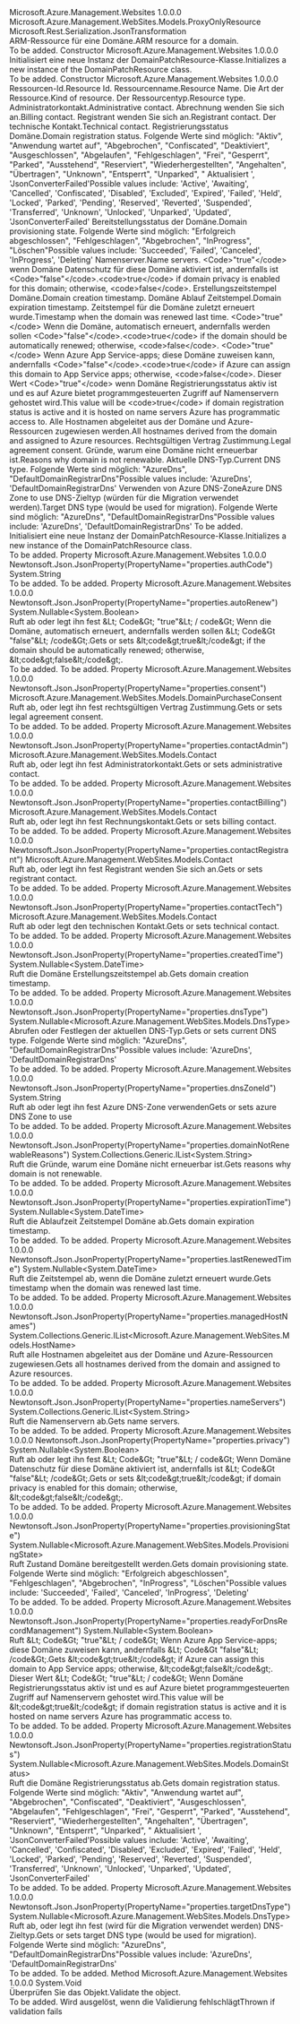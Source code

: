 <Type Name="DomainPatchResource" FullName="Microsoft.Azure.Management.WebSites.Models.DomainPatchResource">
  <TypeSignature Language="C#" Value="public class DomainPatchResource : Microsoft.Azure.Management.WebSites.Models.ProxyOnlyResource" />
  <TypeSignature Language="ILAsm" Value=".class public auto ansi beforefieldinit DomainPatchResource extends Microsoft.Azure.Management.WebSites.Models.ProxyOnlyResource" />
  <TypeSignature Language="DocId" Value="T:Microsoft.Azure.Management.WebSites.Models.DomainPatchResource" />
  <TypeSignature Language="VB.NET" Value="Public Class DomainPatchResource&#xA;Inherits ProxyOnlyResource" />
  <TypeSignature Language="F#" Value="type DomainPatchResource = class&#xA;    inherit ProxyOnlyResource" />
  <AssemblyInfo>
    <AssemblyName>Microsoft.Azure.Management.Websites</AssemblyName>
    <AssemblyVersion>1.0.0.0</AssemblyVersion>
  </AssemblyInfo>
  <Base>
    <BaseTypeName>Microsoft.Azure.Management.WebSites.Models.ProxyOnlyResource</BaseTypeName>
  </Base>
  <Interfaces />
  <Attributes>
    <Attribute>
      <AttributeName>Microsoft.Rest.Serialization.JsonTransformation</AttributeName>
    </Attribute>
  </Attributes>
  <Docs>
    <summary>
            <span data-ttu-id="eb461-101">ARM-Ressource für eine Domäne.</span><span class="sxs-lookup"><span data-stu-id="eb461-101">ARM resource for a domain.</span></span>
            </summary>
    <remarks>To be added.</remarks>
  </Docs>
  <Members>
    <Member MemberName=".ctor">
      <MemberSignature Language="C#" Value="public DomainPatchResource ();" />
      <MemberSignature Language="ILAsm" Value=".method public hidebysig specialname rtspecialname instance void .ctor() cil managed" />
      <MemberSignature Language="DocId" Value="M:Microsoft.Azure.Management.WebSites.Models.DomainPatchResource.#ctor" />
      <MemberSignature Language="VB.NET" Value="Public Sub New ()" />
      <MemberType>Constructor</MemberType>
      <AssemblyInfo>
        <AssemblyName>Microsoft.Azure.Management.Websites</AssemblyName>
        <AssemblyVersion>1.0.0.0</AssemblyVersion>
      </AssemblyInfo>
      <Parameters />
      <Docs>
        <summary>
            <span data-ttu-id="eb461-102">Initialisiert eine neue Instanz der DomainPatchResource-Klasse.</span><span class="sxs-lookup"><span data-stu-id="eb461-102">Initializes a new instance of the DomainPatchResource class.</span></span>
            </summary>
        <remarks>To be added.</remarks>
      </Docs>
    </Member>
    <Member MemberName=".ctor">
      <MemberSignature Language="C#" Value="public DomainPatchResource (string id = null, string name = null, string kind = null, string type = null, Microsoft.Azure.Management.WebSites.Models.Contact contactAdmin = null, Microsoft.Azure.Management.WebSites.Models.Contact contactBilling = null, Microsoft.Azure.Management.WebSites.Models.Contact contactRegistrant = null, Microsoft.Azure.Management.WebSites.Models.Contact contactTech = null, Nullable&lt;Microsoft.Azure.Management.WebSites.Models.DomainStatus&gt; registrationStatus = null, Nullable&lt;Microsoft.Azure.Management.WebSites.Models.ProvisioningState&gt; provisioningState = null, System.Collections.Generic.IList&lt;string&gt; nameServers = null, Nullable&lt;bool&gt; privacy = null, Nullable&lt;DateTime&gt; createdTime = null, Nullable&lt;DateTime&gt; expirationTime = null, Nullable&lt;DateTime&gt; lastRenewedTime = null, Nullable&lt;bool&gt; autoRenew = null, Nullable&lt;bool&gt; readyForDnsRecordManagement = null, System.Collections.Generic.IList&lt;Microsoft.Azure.Management.WebSites.Models.HostName&gt; managedHostNames = null, Microsoft.Azure.Management.WebSites.Models.DomainPurchaseConsent consent = null, System.Collections.Generic.IList&lt;string&gt; domainNotRenewableReasons = null, Nullable&lt;Microsoft.Azure.Management.WebSites.Models.DnsType&gt; dnsType = null, string dnsZoneId = null, Nullable&lt;Microsoft.Azure.Management.WebSites.Models.DnsType&gt; targetDnsType = null, string authCode = null);" />
      <MemberSignature Language="ILAsm" Value=".method public hidebysig specialname rtspecialname instance void .ctor(string id, string name, string kind, string type, class Microsoft.Azure.Management.WebSites.Models.Contact contactAdmin, class Microsoft.Azure.Management.WebSites.Models.Contact contactBilling, class Microsoft.Azure.Management.WebSites.Models.Contact contactRegistrant, class Microsoft.Azure.Management.WebSites.Models.Contact contactTech, valuetype System.Nullable`1&lt;valuetype Microsoft.Azure.Management.WebSites.Models.DomainStatus&gt; registrationStatus, valuetype System.Nullable`1&lt;valuetype Microsoft.Azure.Management.WebSites.Models.ProvisioningState&gt; provisioningState, class System.Collections.Generic.IList`1&lt;string&gt; nameServers, valuetype System.Nullable`1&lt;bool&gt; privacy, valuetype System.Nullable`1&lt;valuetype System.DateTime&gt; createdTime, valuetype System.Nullable`1&lt;valuetype System.DateTime&gt; expirationTime, valuetype System.Nullable`1&lt;valuetype System.DateTime&gt; lastRenewedTime, valuetype System.Nullable`1&lt;bool&gt; autoRenew, valuetype System.Nullable`1&lt;bool&gt; readyForDnsRecordManagement, class System.Collections.Generic.IList`1&lt;class Microsoft.Azure.Management.WebSites.Models.HostName&gt; managedHostNames, class Microsoft.Azure.Management.WebSites.Models.DomainPurchaseConsent consent, class System.Collections.Generic.IList`1&lt;string&gt; domainNotRenewableReasons, valuetype System.Nullable`1&lt;valuetype Microsoft.Azure.Management.WebSites.Models.DnsType&gt; dnsType, string dnsZoneId, valuetype System.Nullable`1&lt;valuetype Microsoft.Azure.Management.WebSites.Models.DnsType&gt; targetDnsType, string authCode) cil managed" />
      <MemberSignature Language="DocId" Value="M:Microsoft.Azure.Management.WebSites.Models.DomainPatchResource.#ctor(System.String,System.String,System.String,System.String,Microsoft.Azure.Management.WebSites.Models.Contact,Microsoft.Azure.Management.WebSites.Models.Contact,Microsoft.Azure.Management.WebSites.Models.Contact,Microsoft.Azure.Management.WebSites.Models.Contact,System.Nullable{Microsoft.Azure.Management.WebSites.Models.DomainStatus},System.Nullable{Microsoft.Azure.Management.WebSites.Models.ProvisioningState},System.Collections.Generic.IList{System.String},System.Nullable{System.Boolean},System.Nullable{System.DateTime},System.Nullable{System.DateTime},System.Nullable{System.DateTime},System.Nullable{System.Boolean},System.Nullable{System.Boolean},System.Collections.Generic.IList{Microsoft.Azure.Management.WebSites.Models.HostName},Microsoft.Azure.Management.WebSites.Models.DomainPurchaseConsent,System.Collections.Generic.IList{System.String},System.Nullable{Microsoft.Azure.Management.WebSites.Models.DnsType},System.String,System.Nullable{Microsoft.Azure.Management.WebSites.Models.DnsType},System.String)" />
      <MemberSignature Language="VB.NET" Value="Public Sub New (Optional id As String = null, Optional name As String = null, Optional kind As String = null, Optional type As String = null, Optional contactAdmin As Contact = null, Optional contactBilling As Contact = null, Optional contactRegistrant As Contact = null, Optional contactTech As Contact = null, Optional registrationStatus As Nullable(Of DomainStatus) = null, Optional provisioningState As Nullable(Of ProvisioningState) = null, Optional nameServers As IList(Of String) = null, Optional privacy As Nullable(Of Boolean) = null, Optional createdTime As Nullable(Of DateTime) = null, Optional expirationTime As Nullable(Of DateTime) = null, Optional lastRenewedTime As Nullable(Of DateTime) = null, Optional autoRenew As Nullable(Of Boolean) = null, Optional readyForDnsRecordManagement As Nullable(Of Boolean) = null, Optional managedHostNames As IList(Of HostName) = null, Optional consent As DomainPurchaseConsent = null, Optional domainNotRenewableReasons As IList(Of String) = null, Optional dnsType As Nullable(Of DnsType) = null, Optional dnsZoneId As String = null, Optional targetDnsType As Nullable(Of DnsType) = null, Optional authCode As String = null)" />
      <MemberSignature Language="F#" Value="new Microsoft.Azure.Management.WebSites.Models.DomainPatchResource : string * string * string * string * Microsoft.Azure.Management.WebSites.Models.Contact * Microsoft.Azure.Management.WebSites.Models.Contact * Microsoft.Azure.Management.WebSites.Models.Contact * Microsoft.Azure.Management.WebSites.Models.Contact * Nullable&lt;Microsoft.Azure.Management.WebSites.Models.DomainStatus&gt; * Nullable&lt;Microsoft.Azure.Management.WebSites.Models.ProvisioningState&gt; * System.Collections.Generic.IList&lt;string&gt; * Nullable&lt;bool&gt; * Nullable&lt;DateTime&gt; * Nullable&lt;DateTime&gt; * Nullable&lt;DateTime&gt; * Nullable&lt;bool&gt; * Nullable&lt;bool&gt; * System.Collections.Generic.IList&lt;Microsoft.Azure.Management.WebSites.Models.HostName&gt; * Microsoft.Azure.Management.WebSites.Models.DomainPurchaseConsent * System.Collections.Generic.IList&lt;string&gt; * Nullable&lt;Microsoft.Azure.Management.WebSites.Models.DnsType&gt; * string * Nullable&lt;Microsoft.Azure.Management.WebSites.Models.DnsType&gt; * string -&gt; Microsoft.Azure.Management.WebSites.Models.DomainPatchResource" Usage="new Microsoft.Azure.Management.WebSites.Models.DomainPatchResource (id, name, kind, type, contactAdmin, contactBilling, contactRegistrant, contactTech, registrationStatus, provisioningState, nameServers, privacy, createdTime, expirationTime, lastRenewedTime, autoRenew, readyForDnsRecordManagement, managedHostNames, consent, domainNotRenewableReasons, dnsType, dnsZoneId, targetDnsType, authCode)" />
      <MemberType>Constructor</MemberType>
      <AssemblyInfo>
        <AssemblyName>Microsoft.Azure.Management.Websites</AssemblyName>
        <AssemblyVersion>1.0.0.0</AssemblyVersion>
      </AssemblyInfo>
      <Parameters>
        <Parameter Name="id" Type="System.String" />
        <Parameter Name="name" Type="System.String" />
        <Parameter Name="kind" Type="System.String" />
        <Parameter Name="type" Type="System.String" />
        <Parameter Name="contactAdmin" Type="Microsoft.Azure.Management.WebSites.Models.Contact" />
        <Parameter Name="contactBilling" Type="Microsoft.Azure.Management.WebSites.Models.Contact" />
        <Parameter Name="contactRegistrant" Type="Microsoft.Azure.Management.WebSites.Models.Contact" />
        <Parameter Name="contactTech" Type="Microsoft.Azure.Management.WebSites.Models.Contact" />
        <Parameter Name="registrationStatus" Type="System.Nullable&lt;Microsoft.Azure.Management.WebSites.Models.DomainStatus&gt;" />
        <Parameter Name="provisioningState" Type="System.Nullable&lt;Microsoft.Azure.Management.WebSites.Models.ProvisioningState&gt;" />
        <Parameter Name="nameServers" Type="System.Collections.Generic.IList&lt;System.String&gt;" />
        <Parameter Name="privacy" Type="System.Nullable&lt;System.Boolean&gt;" />
        <Parameter Name="createdTime" Type="System.Nullable&lt;System.DateTime&gt;" />
        <Parameter Name="expirationTime" Type="System.Nullable&lt;System.DateTime&gt;" />
        <Parameter Name="lastRenewedTime" Type="System.Nullable&lt;System.DateTime&gt;" />
        <Parameter Name="autoRenew" Type="System.Nullable&lt;System.Boolean&gt;" />
        <Parameter Name="readyForDnsRecordManagement" Type="System.Nullable&lt;System.Boolean&gt;" />
        <Parameter Name="managedHostNames" Type="System.Collections.Generic.IList&lt;Microsoft.Azure.Management.WebSites.Models.HostName&gt;" />
        <Parameter Name="consent" Type="Microsoft.Azure.Management.WebSites.Models.DomainPurchaseConsent" />
        <Parameter Name="domainNotRenewableReasons" Type="System.Collections.Generic.IList&lt;System.String&gt;" />
        <Parameter Name="dnsType" Type="System.Nullable&lt;Microsoft.Azure.Management.WebSites.Models.DnsType&gt;" />
        <Parameter Name="dnsZoneId" Type="System.String" />
        <Parameter Name="targetDnsType" Type="System.Nullable&lt;Microsoft.Azure.Management.WebSites.Models.DnsType&gt;" />
        <Parameter Name="authCode" Type="System.String" />
      </Parameters>
      <Docs>
        <param name="id"><span data-ttu-id="eb461-103">Ressourcen-Id.</span><span class="sxs-lookup"><span data-stu-id="eb461-103">Resource Id.</span></span></param>
        <param name="name"><span data-ttu-id="eb461-104">Ressourcenname.</span><span class="sxs-lookup"><span data-stu-id="eb461-104">Resource Name.</span></span></param>
        <param name="kind"><span data-ttu-id="eb461-105">Die Art der Ressource.</span><span class="sxs-lookup"><span data-stu-id="eb461-105">Kind of resource.</span></span></param>
        <param name="type"><span data-ttu-id="eb461-106">Der Ressourcentyp.</span><span class="sxs-lookup"><span data-stu-id="eb461-106">Resource type.</span></span></param>
        <param name="contactAdmin"><span data-ttu-id="eb461-107">Administratorkontakt.</span><span class="sxs-lookup"><span data-stu-id="eb461-107">Administrative contact.</span></span></param>
        <param name="contactBilling"><span data-ttu-id="eb461-108">Abrechnung wenden Sie sich an.</span><span class="sxs-lookup"><span data-stu-id="eb461-108">Billing contact.</span></span></param>
        <param name="contactRegistrant"><span data-ttu-id="eb461-109">Registrant wenden Sie sich an.</span><span class="sxs-lookup"><span data-stu-id="eb461-109">Registrant contact.</span></span></param>
        <param name="contactTech"><span data-ttu-id="eb461-110">Der technische Kontakt.</span><span class="sxs-lookup"><span data-stu-id="eb461-110">Technical contact.</span></span></param>
        <param name="registrationStatus"><span data-ttu-id="eb461-111">Registrierungsstatus Domäne.</span><span class="sxs-lookup"><span data-stu-id="eb461-111">Domain registration status.</span></span>
            <span data-ttu-id="eb461-112">Folgende Werte sind möglich: "Aktiv", "Anwendung wartet auf", "Abgebrochen", "Confiscated", "Deaktiviert", "Ausgeschlossen", "Abgelaufen", "Fehlgeschlagen", "Frei", "Gesperrt", "Parked", "Ausstehend", "Reserviert", "Wiederhergestellten", "Angehalten", "Übertragen", "Unknown", "Entsperrt", "Unparked", " Aktualisiert ', 'JsonConverterFailed'</span><span class="sxs-lookup"><span data-stu-id="eb461-112">Possible values include: 'Active', 'Awaiting', 'Cancelled', 'Confiscated', 'Disabled', 'Excluded', 'Expired', 'Failed', 'Held', 'Locked', 'Parked', 'Pending', 'Reserved', 'Reverted', 'Suspended', 'Transferred', 'Unknown', 'Unlocked', 'Unparked', 'Updated', 'JsonConverterFailed'</span></span></param>
        <param name="provisioningState"><span data-ttu-id="eb461-113">Bereitstellungsstatus der Domäne.</span><span class="sxs-lookup"><span data-stu-id="eb461-113">Domain provisioning state.</span></span> <span data-ttu-id="eb461-114">Folgende Werte sind möglich: "Erfolgreich abgeschlossen", "Fehlgeschlagen", "Abgebrochen", "InProgress", "Löschen"</span><span class="sxs-lookup"><span data-stu-id="eb461-114">Possible values include: 'Succeeded', 'Failed', 'Canceled', 'InProgress', 'Deleting'</span></span></param>
        <param name="nameServers"><span data-ttu-id="eb461-115">Namenserver.</span><span class="sxs-lookup"><span data-stu-id="eb461-115">Name servers.</span></span></param>
        <param name="privacy"><span data-ttu-id="eb461-116">&lt;Code&gt;"true"&lt;/code&gt; wenn Domäne Datenschutz für diese Domäne aktiviert ist, andernfalls ist &lt;Code&gt;"false"&lt;/code&gt;.</span><span class="sxs-lookup"><span data-stu-id="eb461-116">&lt;code&gt;true&lt;/code&gt; if domain privacy is enabled for this domain; otherwise, &lt;code&gt;false&lt;/code&gt;.</span></span></param>
        <param name="createdTime"><span data-ttu-id="eb461-117">Erstellungszeitstempel Domäne.</span><span class="sxs-lookup"><span data-stu-id="eb461-117">Domain creation timestamp.</span></span></param>
        <param name="expirationTime"><span data-ttu-id="eb461-118">Domäne Ablauf Zeitstempel.</span><span class="sxs-lookup"><span data-stu-id="eb461-118">Domain expiration timestamp.</span></span></param>
        <param name="lastRenewedTime"><span data-ttu-id="eb461-119">Zeitstempel für die Domäne zuletzt erneuert wurde.</span><span class="sxs-lookup"><span data-stu-id="eb461-119">Timestamp when the domain was renewed last time.</span></span></param>
        <param name="autoRenew"><span data-ttu-id="eb461-120">&lt;Code&gt;"true"&lt;/code&gt; Wenn die Domäne, automatisch erneuert, andernfalls werden sollen &lt;Code&gt;"false"&lt;/code&gt;.</span><span class="sxs-lookup"><span data-stu-id="eb461-120">&lt;code&gt;true&lt;/code&gt; if the domain should be automatically renewed; otherwise, &lt;code&gt;false&lt;/code&gt;.</span></span></param>
        <param name="readyForDnsRecordManagement"><span data-ttu-id="eb461-121">&lt;Code&gt;"true"&lt;/code&gt; Wenn Azure App Service-apps; diese Domäne zuweisen kann, andernfalls &lt;Code&gt;"false"&lt;/code&gt;.</span><span class="sxs-lookup"><span data-stu-id="eb461-121">&lt;code&gt;true&lt;/code&gt; if Azure can assign this domain to App Service apps; otherwise, &lt;code&gt;false&lt;/code&gt;.</span></span> <span data-ttu-id="eb461-122">Dieser Wert &lt;Code&gt;"true"&lt;/code&gt; wenn Domäne Registrierungsstatus aktiv ist und es auf Azure bietet programmgesteuerten Zugriff auf Namenservern gehostet wird.</span><span class="sxs-lookup"><span data-stu-id="eb461-122">This value will be &lt;code&gt;true&lt;/code&gt; if domain registration status is active and it is hosted on name servers Azure has programmatic access to.</span></span></param>
        <param name="managedHostNames"><span data-ttu-id="eb461-123">Alle Hostnamen abgeleitet aus der Domäne und Azure-Ressourcen zugewiesen werden.</span><span class="sxs-lookup"><span data-stu-id="eb461-123">All hostnames derived from the domain and assigned to Azure resources.</span></span></param>
        <param name="consent"><span data-ttu-id="eb461-124">Rechtsgültigen Vertrag Zustimmung.</span><span class="sxs-lookup"><span data-stu-id="eb461-124">Legal agreement consent.</span></span></param>
        <param name="domainNotRenewableReasons"><span data-ttu-id="eb461-125">Gründe, warum eine Domäne nicht erneuerbar ist.</span><span class="sxs-lookup"><span data-stu-id="eb461-125">Reasons why domain is not renewable.</span></span></param>
        <param name="dnsType"><span data-ttu-id="eb461-126">Aktuelle DNS-Typ.</span><span class="sxs-lookup"><span data-stu-id="eb461-126">Current DNS type.</span></span> <span data-ttu-id="eb461-127">Folgende Werte sind möglich: "AzureDns", "DefaultDomainRegistrarDns"</span><span class="sxs-lookup"><span data-stu-id="eb461-127">Possible values include: 'AzureDns', 'DefaultDomainRegistrarDns'</span></span></param>
        <param name="dnsZoneId"><span data-ttu-id="eb461-128">Verwenden von Azure DNS-Zone</span><span class="sxs-lookup"><span data-stu-id="eb461-128">Azure DNS Zone to use</span></span></param>
        <param name="targetDnsType"><span data-ttu-id="eb461-129">DNS-Zieltyp (würden für die Migration verwendet werden).</span><span class="sxs-lookup"><span data-stu-id="eb461-129">Target DNS type (would be used for migration).</span></span> <span data-ttu-id="eb461-130">Folgende Werte sind möglich: "AzureDns", "DefaultDomainRegistrarDns"</span><span class="sxs-lookup"><span data-stu-id="eb461-130">Possible values include: 'AzureDns', 'DefaultDomainRegistrarDns'</span></span></param>
        <param name="authCode">To be added.</param>
        <summary>
            <span data-ttu-id="eb461-131">Initialisiert eine neue Instanz der DomainPatchResource-Klasse.</span><span class="sxs-lookup"><span data-stu-id="eb461-131">Initializes a new instance of the DomainPatchResource class.</span></span>
            </summary>
        <remarks>To be added.</remarks>
      </Docs>
    </Member>
    <Member MemberName="AuthCode">
      <MemberSignature Language="C#" Value="public string AuthCode { get; set; }" />
      <MemberSignature Language="ILAsm" Value=".property instance string AuthCode" />
      <MemberSignature Language="DocId" Value="P:Microsoft.Azure.Management.WebSites.Models.DomainPatchResource.AuthCode" />
      <MemberSignature Language="VB.NET" Value="Public Property AuthCode As String" />
      <MemberSignature Language="F#" Value="member this.AuthCode : string with get, set" Usage="Microsoft.Azure.Management.WebSites.Models.DomainPatchResource.AuthCode" />
      <MemberType>Property</MemberType>
      <AssemblyInfo>
        <AssemblyName>Microsoft.Azure.Management.Websites</AssemblyName>
        <AssemblyVersion>1.0.0.0</AssemblyVersion>
      </AssemblyInfo>
      <Attributes>
        <Attribute>
          <AttributeName>Newtonsoft.Json.JsonProperty(PropertyName="properties.authCode")</AttributeName>
        </Attribute>
      </Attributes>
      <ReturnValue>
        <ReturnType>System.String</ReturnType>
      </ReturnValue>
      <Docs>
        <summary />
        <value>To be added.</value>
        <remarks>To be added.</remarks>
      </Docs>
    </Member>
    <Member MemberName="AutoRenew">
      <MemberSignature Language="C#" Value="public Nullable&lt;bool&gt; AutoRenew { get; set; }" />
      <MemberSignature Language="ILAsm" Value=".property instance valuetype System.Nullable`1&lt;bool&gt; AutoRenew" />
      <MemberSignature Language="DocId" Value="P:Microsoft.Azure.Management.WebSites.Models.DomainPatchResource.AutoRenew" />
      <MemberSignature Language="VB.NET" Value="Public Property AutoRenew As Nullable(Of Boolean)" />
      <MemberSignature Language="F#" Value="member this.AutoRenew : Nullable&lt;bool&gt; with get, set" Usage="Microsoft.Azure.Management.WebSites.Models.DomainPatchResource.AutoRenew" />
      <MemberType>Property</MemberType>
      <AssemblyInfo>
        <AssemblyName>Microsoft.Azure.Management.Websites</AssemblyName>
        <AssemblyVersion>1.0.0.0</AssemblyVersion>
      </AssemblyInfo>
      <Attributes>
        <Attribute>
          <AttributeName>Newtonsoft.Json.JsonProperty(PropertyName="properties.autoRenew")</AttributeName>
        </Attribute>
      </Attributes>
      <ReturnValue>
        <ReturnType>System.Nullable&lt;System.Boolean&gt;</ReturnType>
      </ReturnValue>
      <Docs>
        <summary>
            <span data-ttu-id="eb461-132">Ruft ab oder legt ihn fest &amp;Lt; Code&amp;Gt; "true"&amp;Lt; / code&amp;Gt; Wenn die Domäne, automatisch erneuert, andernfalls werden sollen &amp;Lt; Code&amp;Gt "false"&amp;Lt; /code&amp;Gt;.</span><span class="sxs-lookup"><span data-stu-id="eb461-132">Gets or sets &amp;lt;code&amp;gt;true&amp;lt;/code&amp;gt; if the domain should be automatically renewed; otherwise, &amp;lt;code&amp;gt;false&amp;lt;/code&amp;gt;.</span></span>
            </summary>
        <value>To be added.</value>
        <remarks>To be added.</remarks>
      </Docs>
    </Member>
    <Member MemberName="Consent">
      <MemberSignature Language="C#" Value="public Microsoft.Azure.Management.WebSites.Models.DomainPurchaseConsent Consent { get; set; }" />
      <MemberSignature Language="ILAsm" Value=".property instance class Microsoft.Azure.Management.WebSites.Models.DomainPurchaseConsent Consent" />
      <MemberSignature Language="DocId" Value="P:Microsoft.Azure.Management.WebSites.Models.DomainPatchResource.Consent" />
      <MemberSignature Language="VB.NET" Value="Public Property Consent As DomainPurchaseConsent" />
      <MemberSignature Language="F#" Value="member this.Consent : Microsoft.Azure.Management.WebSites.Models.DomainPurchaseConsent with get, set" Usage="Microsoft.Azure.Management.WebSites.Models.DomainPatchResource.Consent" />
      <MemberType>Property</MemberType>
      <AssemblyInfo>
        <AssemblyName>Microsoft.Azure.Management.Websites</AssemblyName>
        <AssemblyVersion>1.0.0.0</AssemblyVersion>
      </AssemblyInfo>
      <Attributes>
        <Attribute>
          <AttributeName>Newtonsoft.Json.JsonProperty(PropertyName="properties.consent")</AttributeName>
        </Attribute>
      </Attributes>
      <ReturnValue>
        <ReturnType>Microsoft.Azure.Management.WebSites.Models.DomainPurchaseConsent</ReturnType>
      </ReturnValue>
      <Docs>
        <summary>
            <span data-ttu-id="eb461-133">Ruft ab, oder legt ihn fest rechtsgültigen Vertrag Zustimmung.</span><span class="sxs-lookup"><span data-stu-id="eb461-133">Gets or sets legal agreement consent.</span></span>
            </summary>
        <value>To be added.</value>
        <remarks>To be added.</remarks>
      </Docs>
    </Member>
    <Member MemberName="ContactAdmin">
      <MemberSignature Language="C#" Value="public Microsoft.Azure.Management.WebSites.Models.Contact ContactAdmin { get; set; }" />
      <MemberSignature Language="ILAsm" Value=".property instance class Microsoft.Azure.Management.WebSites.Models.Contact ContactAdmin" />
      <MemberSignature Language="DocId" Value="P:Microsoft.Azure.Management.WebSites.Models.DomainPatchResource.ContactAdmin" />
      <MemberSignature Language="VB.NET" Value="Public Property ContactAdmin As Contact" />
      <MemberSignature Language="F#" Value="member this.ContactAdmin : Microsoft.Azure.Management.WebSites.Models.Contact with get, set" Usage="Microsoft.Azure.Management.WebSites.Models.DomainPatchResource.ContactAdmin" />
      <MemberType>Property</MemberType>
      <AssemblyInfo>
        <AssemblyName>Microsoft.Azure.Management.Websites</AssemblyName>
        <AssemblyVersion>1.0.0.0</AssemblyVersion>
      </AssemblyInfo>
      <Attributes>
        <Attribute>
          <AttributeName>Newtonsoft.Json.JsonProperty(PropertyName="properties.contactAdmin")</AttributeName>
        </Attribute>
      </Attributes>
      <ReturnValue>
        <ReturnType>Microsoft.Azure.Management.WebSites.Models.Contact</ReturnType>
      </ReturnValue>
      <Docs>
        <summary>
            <span data-ttu-id="eb461-134">Ruft ab, oder legt ihn fest Administratorkontakt.</span><span class="sxs-lookup"><span data-stu-id="eb461-134">Gets or sets administrative contact.</span></span>
            </summary>
        <value>To be added.</value>
        <remarks>To be added.</remarks>
      </Docs>
    </Member>
    <Member MemberName="ContactBilling">
      <MemberSignature Language="C#" Value="public Microsoft.Azure.Management.WebSites.Models.Contact ContactBilling { get; set; }" />
      <MemberSignature Language="ILAsm" Value=".property instance class Microsoft.Azure.Management.WebSites.Models.Contact ContactBilling" />
      <MemberSignature Language="DocId" Value="P:Microsoft.Azure.Management.WebSites.Models.DomainPatchResource.ContactBilling" />
      <MemberSignature Language="VB.NET" Value="Public Property ContactBilling As Contact" />
      <MemberSignature Language="F#" Value="member this.ContactBilling : Microsoft.Azure.Management.WebSites.Models.Contact with get, set" Usage="Microsoft.Azure.Management.WebSites.Models.DomainPatchResource.ContactBilling" />
      <MemberType>Property</MemberType>
      <AssemblyInfo>
        <AssemblyName>Microsoft.Azure.Management.Websites</AssemblyName>
        <AssemblyVersion>1.0.0.0</AssemblyVersion>
      </AssemblyInfo>
      <Attributes>
        <Attribute>
          <AttributeName>Newtonsoft.Json.JsonProperty(PropertyName="properties.contactBilling")</AttributeName>
        </Attribute>
      </Attributes>
      <ReturnValue>
        <ReturnType>Microsoft.Azure.Management.WebSites.Models.Contact</ReturnType>
      </ReturnValue>
      <Docs>
        <summary>
            <span data-ttu-id="eb461-135">Ruft ab, oder legt ihn fest Rechnungskontakt.</span><span class="sxs-lookup"><span data-stu-id="eb461-135">Gets or sets billing contact.</span></span>
            </summary>
        <value>To be added.</value>
        <remarks>To be added.</remarks>
      </Docs>
    </Member>
    <Member MemberName="ContactRegistrant">
      <MemberSignature Language="C#" Value="public Microsoft.Azure.Management.WebSites.Models.Contact ContactRegistrant { get; set; }" />
      <MemberSignature Language="ILAsm" Value=".property instance class Microsoft.Azure.Management.WebSites.Models.Contact ContactRegistrant" />
      <MemberSignature Language="DocId" Value="P:Microsoft.Azure.Management.WebSites.Models.DomainPatchResource.ContactRegistrant" />
      <MemberSignature Language="VB.NET" Value="Public Property ContactRegistrant As Contact" />
      <MemberSignature Language="F#" Value="member this.ContactRegistrant : Microsoft.Azure.Management.WebSites.Models.Contact with get, set" Usage="Microsoft.Azure.Management.WebSites.Models.DomainPatchResource.ContactRegistrant" />
      <MemberType>Property</MemberType>
      <AssemblyInfo>
        <AssemblyName>Microsoft.Azure.Management.Websites</AssemblyName>
        <AssemblyVersion>1.0.0.0</AssemblyVersion>
      </AssemblyInfo>
      <Attributes>
        <Attribute>
          <AttributeName>Newtonsoft.Json.JsonProperty(PropertyName="properties.contactRegistrant")</AttributeName>
        </Attribute>
      </Attributes>
      <ReturnValue>
        <ReturnType>Microsoft.Azure.Management.WebSites.Models.Contact</ReturnType>
      </ReturnValue>
      <Docs>
        <summary>
            <span data-ttu-id="eb461-136">Ruft ab, oder legt ihn fest Registrant wenden Sie sich an.</span><span class="sxs-lookup"><span data-stu-id="eb461-136">Gets or sets registrant contact.</span></span>
            </summary>
        <value>To be added.</value>
        <remarks>To be added.</remarks>
      </Docs>
    </Member>
    <Member MemberName="ContactTech">
      <MemberSignature Language="C#" Value="public Microsoft.Azure.Management.WebSites.Models.Contact ContactTech { get; set; }" />
      <MemberSignature Language="ILAsm" Value=".property instance class Microsoft.Azure.Management.WebSites.Models.Contact ContactTech" />
      <MemberSignature Language="DocId" Value="P:Microsoft.Azure.Management.WebSites.Models.DomainPatchResource.ContactTech" />
      <MemberSignature Language="VB.NET" Value="Public Property ContactTech As Contact" />
      <MemberSignature Language="F#" Value="member this.ContactTech : Microsoft.Azure.Management.WebSites.Models.Contact with get, set" Usage="Microsoft.Azure.Management.WebSites.Models.DomainPatchResource.ContactTech" />
      <MemberType>Property</MemberType>
      <AssemblyInfo>
        <AssemblyName>Microsoft.Azure.Management.Websites</AssemblyName>
        <AssemblyVersion>1.0.0.0</AssemblyVersion>
      </AssemblyInfo>
      <Attributes>
        <Attribute>
          <AttributeName>Newtonsoft.Json.JsonProperty(PropertyName="properties.contactTech")</AttributeName>
        </Attribute>
      </Attributes>
      <ReturnValue>
        <ReturnType>Microsoft.Azure.Management.WebSites.Models.Contact</ReturnType>
      </ReturnValue>
      <Docs>
        <summary>
            <span data-ttu-id="eb461-137">Ruft ab oder legt den technischen Kontakt.</span><span class="sxs-lookup"><span data-stu-id="eb461-137">Gets or sets technical contact.</span></span>
            </summary>
        <value>To be added.</value>
        <remarks>To be added.</remarks>
      </Docs>
    </Member>
    <Member MemberName="CreatedTime">
      <MemberSignature Language="C#" Value="public Nullable&lt;DateTime&gt; CreatedTime { get; }" />
      <MemberSignature Language="ILAsm" Value=".property instance valuetype System.Nullable`1&lt;valuetype System.DateTime&gt; CreatedTime" />
      <MemberSignature Language="DocId" Value="P:Microsoft.Azure.Management.WebSites.Models.DomainPatchResource.CreatedTime" />
      <MemberSignature Language="VB.NET" Value="Public ReadOnly Property CreatedTime As Nullable(Of DateTime)" />
      <MemberSignature Language="F#" Value="member this.CreatedTime : Nullable&lt;DateTime&gt;" Usage="Microsoft.Azure.Management.WebSites.Models.DomainPatchResource.CreatedTime" />
      <MemberType>Property</MemberType>
      <AssemblyInfo>
        <AssemblyName>Microsoft.Azure.Management.Websites</AssemblyName>
        <AssemblyVersion>1.0.0.0</AssemblyVersion>
      </AssemblyInfo>
      <Attributes>
        <Attribute>
          <AttributeName>Newtonsoft.Json.JsonProperty(PropertyName="properties.createdTime")</AttributeName>
        </Attribute>
      </Attributes>
      <ReturnValue>
        <ReturnType>System.Nullable&lt;System.DateTime&gt;</ReturnType>
      </ReturnValue>
      <Docs>
        <summary>
            <span data-ttu-id="eb461-138">Ruft die Domäne Erstellungszeitstempel ab.</span><span class="sxs-lookup"><span data-stu-id="eb461-138">Gets domain creation timestamp.</span></span>
            </summary>
        <value>To be added.</value>
        <remarks>To be added.</remarks>
      </Docs>
    </Member>
    <Member MemberName="DnsType">
      <MemberSignature Language="C#" Value="public Nullable&lt;Microsoft.Azure.Management.WebSites.Models.DnsType&gt; DnsType { get; set; }" />
      <MemberSignature Language="ILAsm" Value=".property instance valuetype System.Nullable`1&lt;valuetype Microsoft.Azure.Management.WebSites.Models.DnsType&gt; DnsType" />
      <MemberSignature Language="DocId" Value="P:Microsoft.Azure.Management.WebSites.Models.DomainPatchResource.DnsType" />
      <MemberSignature Language="VB.NET" Value="Public Property DnsType As Nullable(Of DnsType)" />
      <MemberSignature Language="F#" Value="member this.DnsType : Nullable&lt;Microsoft.Azure.Management.WebSites.Models.DnsType&gt; with get, set" Usage="Microsoft.Azure.Management.WebSites.Models.DomainPatchResource.DnsType" />
      <MemberType>Property</MemberType>
      <AssemblyInfo>
        <AssemblyName>Microsoft.Azure.Management.Websites</AssemblyName>
        <AssemblyVersion>1.0.0.0</AssemblyVersion>
      </AssemblyInfo>
      <Attributes>
        <Attribute>
          <AttributeName>Newtonsoft.Json.JsonProperty(PropertyName="properties.dnsType")</AttributeName>
        </Attribute>
      </Attributes>
      <ReturnValue>
        <ReturnType>System.Nullable&lt;Microsoft.Azure.Management.WebSites.Models.DnsType&gt;</ReturnType>
      </ReturnValue>
      <Docs>
        <summary>
            <span data-ttu-id="eb461-139">Abrufen oder Festlegen der aktuellen DNS-Typ.</span><span class="sxs-lookup"><span data-stu-id="eb461-139">Gets or sets current DNS type.</span></span> <span data-ttu-id="eb461-140">Folgende Werte sind möglich: "AzureDns", "DefaultDomainRegistrarDns"</span><span class="sxs-lookup"><span data-stu-id="eb461-140">Possible values include: 'AzureDns', 'DefaultDomainRegistrarDns'</span></span>
            </summary>
        <value>To be added.</value>
        <remarks>To be added.</remarks>
      </Docs>
    </Member>
    <Member MemberName="DnsZoneId">
      <MemberSignature Language="C#" Value="public string DnsZoneId { get; set; }" />
      <MemberSignature Language="ILAsm" Value=".property instance string DnsZoneId" />
      <MemberSignature Language="DocId" Value="P:Microsoft.Azure.Management.WebSites.Models.DomainPatchResource.DnsZoneId" />
      <MemberSignature Language="VB.NET" Value="Public Property DnsZoneId As String" />
      <MemberSignature Language="F#" Value="member this.DnsZoneId : string with get, set" Usage="Microsoft.Azure.Management.WebSites.Models.DomainPatchResource.DnsZoneId" />
      <MemberType>Property</MemberType>
      <AssemblyInfo>
        <AssemblyName>Microsoft.Azure.Management.Websites</AssemblyName>
        <AssemblyVersion>1.0.0.0</AssemblyVersion>
      </AssemblyInfo>
      <Attributes>
        <Attribute>
          <AttributeName>Newtonsoft.Json.JsonProperty(PropertyName="properties.dnsZoneId")</AttributeName>
        </Attribute>
      </Attributes>
      <ReturnValue>
        <ReturnType>System.String</ReturnType>
      </ReturnValue>
      <Docs>
        <summary>
            <span data-ttu-id="eb461-141">Ruft ab oder legt ihn fest Azure DNS-Zone verwenden</span><span class="sxs-lookup"><span data-stu-id="eb461-141">Gets or sets azure DNS Zone to use</span></span>
            </summary>
        <value>To be added.</value>
        <remarks>To be added.</remarks>
      </Docs>
    </Member>
    <Member MemberName="DomainNotRenewableReasons">
      <MemberSignature Language="C#" Value="public System.Collections.Generic.IList&lt;string&gt; DomainNotRenewableReasons { get; }" />
      <MemberSignature Language="ILAsm" Value=".property instance class System.Collections.Generic.IList`1&lt;string&gt; DomainNotRenewableReasons" />
      <MemberSignature Language="DocId" Value="P:Microsoft.Azure.Management.WebSites.Models.DomainPatchResource.DomainNotRenewableReasons" />
      <MemberSignature Language="VB.NET" Value="Public ReadOnly Property DomainNotRenewableReasons As IList(Of String)" />
      <MemberSignature Language="F#" Value="member this.DomainNotRenewableReasons : System.Collections.Generic.IList&lt;string&gt;" Usage="Microsoft.Azure.Management.WebSites.Models.DomainPatchResource.DomainNotRenewableReasons" />
      <MemberType>Property</MemberType>
      <AssemblyInfo>
        <AssemblyName>Microsoft.Azure.Management.Websites</AssemblyName>
        <AssemblyVersion>1.0.0.0</AssemblyVersion>
      </AssemblyInfo>
      <Attributes>
        <Attribute>
          <AttributeName>Newtonsoft.Json.JsonProperty(PropertyName="properties.domainNotRenewableReasons")</AttributeName>
        </Attribute>
      </Attributes>
      <ReturnValue>
        <ReturnType>System.Collections.Generic.IList&lt;System.String&gt;</ReturnType>
      </ReturnValue>
      <Docs>
        <summary>
            <span data-ttu-id="eb461-142">Ruft die Gründe, warum eine Domäne nicht erneuerbar ist.</span><span class="sxs-lookup"><span data-stu-id="eb461-142">Gets reasons why domain is not renewable.</span></span>
            </summary>
        <value>To be added.</value>
        <remarks>To be added.</remarks>
      </Docs>
    </Member>
    <Member MemberName="ExpirationTime">
      <MemberSignature Language="C#" Value="public Nullable&lt;DateTime&gt; ExpirationTime { get; }" />
      <MemberSignature Language="ILAsm" Value=".property instance valuetype System.Nullable`1&lt;valuetype System.DateTime&gt; ExpirationTime" />
      <MemberSignature Language="DocId" Value="P:Microsoft.Azure.Management.WebSites.Models.DomainPatchResource.ExpirationTime" />
      <MemberSignature Language="VB.NET" Value="Public ReadOnly Property ExpirationTime As Nullable(Of DateTime)" />
      <MemberSignature Language="F#" Value="member this.ExpirationTime : Nullable&lt;DateTime&gt;" Usage="Microsoft.Azure.Management.WebSites.Models.DomainPatchResource.ExpirationTime" />
      <MemberType>Property</MemberType>
      <AssemblyInfo>
        <AssemblyName>Microsoft.Azure.Management.Websites</AssemblyName>
        <AssemblyVersion>1.0.0.0</AssemblyVersion>
      </AssemblyInfo>
      <Attributes>
        <Attribute>
          <AttributeName>Newtonsoft.Json.JsonProperty(PropertyName="properties.expirationTime")</AttributeName>
        </Attribute>
      </Attributes>
      <ReturnValue>
        <ReturnType>System.Nullable&lt;System.DateTime&gt;</ReturnType>
      </ReturnValue>
      <Docs>
        <summary>
            <span data-ttu-id="eb461-143">Ruft die Ablaufzeit Zeitstempel Domäne ab.</span><span class="sxs-lookup"><span data-stu-id="eb461-143">Gets domain expiration timestamp.</span></span>
            </summary>
        <value>To be added.</value>
        <remarks>To be added.</remarks>
      </Docs>
    </Member>
    <Member MemberName="LastRenewedTime">
      <MemberSignature Language="C#" Value="public Nullable&lt;DateTime&gt; LastRenewedTime { get; }" />
      <MemberSignature Language="ILAsm" Value=".property instance valuetype System.Nullable`1&lt;valuetype System.DateTime&gt; LastRenewedTime" />
      <MemberSignature Language="DocId" Value="P:Microsoft.Azure.Management.WebSites.Models.DomainPatchResource.LastRenewedTime" />
      <MemberSignature Language="VB.NET" Value="Public ReadOnly Property LastRenewedTime As Nullable(Of DateTime)" />
      <MemberSignature Language="F#" Value="member this.LastRenewedTime : Nullable&lt;DateTime&gt;" Usage="Microsoft.Azure.Management.WebSites.Models.DomainPatchResource.LastRenewedTime" />
      <MemberType>Property</MemberType>
      <AssemblyInfo>
        <AssemblyName>Microsoft.Azure.Management.Websites</AssemblyName>
        <AssemblyVersion>1.0.0.0</AssemblyVersion>
      </AssemblyInfo>
      <Attributes>
        <Attribute>
          <AttributeName>Newtonsoft.Json.JsonProperty(PropertyName="properties.lastRenewedTime")</AttributeName>
        </Attribute>
      </Attributes>
      <ReturnValue>
        <ReturnType>System.Nullable&lt;System.DateTime&gt;</ReturnType>
      </ReturnValue>
      <Docs>
        <summary>
            <span data-ttu-id="eb461-144">Ruft die Zeitstempel ab, wenn die Domäne zuletzt erneuert wurde.</span><span class="sxs-lookup"><span data-stu-id="eb461-144">Gets timestamp when the domain was renewed last time.</span></span>
            </summary>
        <value>To be added.</value>
        <remarks>To be added.</remarks>
      </Docs>
    </Member>
    <Member MemberName="ManagedHostNames">
      <MemberSignature Language="C#" Value="public System.Collections.Generic.IList&lt;Microsoft.Azure.Management.WebSites.Models.HostName&gt; ManagedHostNames { get; }" />
      <MemberSignature Language="ILAsm" Value=".property instance class System.Collections.Generic.IList`1&lt;class Microsoft.Azure.Management.WebSites.Models.HostName&gt; ManagedHostNames" />
      <MemberSignature Language="DocId" Value="P:Microsoft.Azure.Management.WebSites.Models.DomainPatchResource.ManagedHostNames" />
      <MemberSignature Language="VB.NET" Value="Public ReadOnly Property ManagedHostNames As IList(Of HostName)" />
      <MemberSignature Language="F#" Value="member this.ManagedHostNames : System.Collections.Generic.IList&lt;Microsoft.Azure.Management.WebSites.Models.HostName&gt;" Usage="Microsoft.Azure.Management.WebSites.Models.DomainPatchResource.ManagedHostNames" />
      <MemberType>Property</MemberType>
      <AssemblyInfo>
        <AssemblyName>Microsoft.Azure.Management.Websites</AssemblyName>
        <AssemblyVersion>1.0.0.0</AssemblyVersion>
      </AssemblyInfo>
      <Attributes>
        <Attribute>
          <AttributeName>Newtonsoft.Json.JsonProperty(PropertyName="properties.managedHostNames")</AttributeName>
        </Attribute>
      </Attributes>
      <ReturnValue>
        <ReturnType>System.Collections.Generic.IList&lt;Microsoft.Azure.Management.WebSites.Models.HostName&gt;</ReturnType>
      </ReturnValue>
      <Docs>
        <summary>
            <span data-ttu-id="eb461-145">Ruft alle Hostnamen abgeleitet aus der Domäne und Azure-Ressourcen zugewiesen.</span><span class="sxs-lookup"><span data-stu-id="eb461-145">Gets all hostnames derived from the domain and assigned to Azure resources.</span></span>
            </summary>
        <value>To be added.</value>
        <remarks>To be added.</remarks>
      </Docs>
    </Member>
    <Member MemberName="NameServers">
      <MemberSignature Language="C#" Value="public System.Collections.Generic.IList&lt;string&gt; NameServers { get; }" />
      <MemberSignature Language="ILAsm" Value=".property instance class System.Collections.Generic.IList`1&lt;string&gt; NameServers" />
      <MemberSignature Language="DocId" Value="P:Microsoft.Azure.Management.WebSites.Models.DomainPatchResource.NameServers" />
      <MemberSignature Language="VB.NET" Value="Public ReadOnly Property NameServers As IList(Of String)" />
      <MemberSignature Language="F#" Value="member this.NameServers : System.Collections.Generic.IList&lt;string&gt;" Usage="Microsoft.Azure.Management.WebSites.Models.DomainPatchResource.NameServers" />
      <MemberType>Property</MemberType>
      <AssemblyInfo>
        <AssemblyName>Microsoft.Azure.Management.Websites</AssemblyName>
        <AssemblyVersion>1.0.0.0</AssemblyVersion>
      </AssemblyInfo>
      <Attributes>
        <Attribute>
          <AttributeName>Newtonsoft.Json.JsonProperty(PropertyName="properties.nameServers")</AttributeName>
        </Attribute>
      </Attributes>
      <ReturnValue>
        <ReturnType>System.Collections.Generic.IList&lt;System.String&gt;</ReturnType>
      </ReturnValue>
      <Docs>
        <summary>
            <span data-ttu-id="eb461-146">Ruft die Namenservern ab.</span><span class="sxs-lookup"><span data-stu-id="eb461-146">Gets name servers.</span></span>
            </summary>
        <value>To be added.</value>
        <remarks>To be added.</remarks>
      </Docs>
    </Member>
    <Member MemberName="Privacy">
      <MemberSignature Language="C#" Value="public Nullable&lt;bool&gt; Privacy { get; set; }" />
      <MemberSignature Language="ILAsm" Value=".property instance valuetype System.Nullable`1&lt;bool&gt; Privacy" />
      <MemberSignature Language="DocId" Value="P:Microsoft.Azure.Management.WebSites.Models.DomainPatchResource.Privacy" />
      <MemberSignature Language="VB.NET" Value="Public Property Privacy As Nullable(Of Boolean)" />
      <MemberSignature Language="F#" Value="member this.Privacy : Nullable&lt;bool&gt; with get, set" Usage="Microsoft.Azure.Management.WebSites.Models.DomainPatchResource.Privacy" />
      <MemberType>Property</MemberType>
      <AssemblyInfo>
        <AssemblyName>Microsoft.Azure.Management.Websites</AssemblyName>
        <AssemblyVersion>1.0.0.0</AssemblyVersion>
      </AssemblyInfo>
      <Attributes>
        <Attribute>
          <AttributeName>Newtonsoft.Json.JsonProperty(PropertyName="properties.privacy")</AttributeName>
        </Attribute>
      </Attributes>
      <ReturnValue>
        <ReturnType>System.Nullable&lt;System.Boolean&gt;</ReturnType>
      </ReturnValue>
      <Docs>
        <summary>
            <span data-ttu-id="eb461-147">Ruft ab oder legt ihn fest &amp;Lt; Code&amp;Gt; "true"&amp;Lt; / code&amp;Gt; Wenn Domäne Datenschutz für diese Domäne aktiviert ist, andernfalls ist &amp;Lt; Code&amp;Gt "false"&amp;Lt; /code&amp;Gt;.</span><span class="sxs-lookup"><span data-stu-id="eb461-147">Gets or sets &amp;lt;code&amp;gt;true&amp;lt;/code&amp;gt; if domain privacy is enabled for this domain; otherwise, &amp;lt;code&amp;gt;false&amp;lt;/code&amp;gt;.</span></span>
            </summary>
        <value>To be added.</value>
        <remarks>To be added.</remarks>
      </Docs>
    </Member>
    <Member MemberName="ProvisioningState">
      <MemberSignature Language="C#" Value="public Nullable&lt;Microsoft.Azure.Management.WebSites.Models.ProvisioningState&gt; ProvisioningState { get; }" />
      <MemberSignature Language="ILAsm" Value=".property instance valuetype System.Nullable`1&lt;valuetype Microsoft.Azure.Management.WebSites.Models.ProvisioningState&gt; ProvisioningState" />
      <MemberSignature Language="DocId" Value="P:Microsoft.Azure.Management.WebSites.Models.DomainPatchResource.ProvisioningState" />
      <MemberSignature Language="VB.NET" Value="Public ReadOnly Property ProvisioningState As Nullable(Of ProvisioningState)" />
      <MemberSignature Language="F#" Value="member this.ProvisioningState : Nullable&lt;Microsoft.Azure.Management.WebSites.Models.ProvisioningState&gt;" Usage="Microsoft.Azure.Management.WebSites.Models.DomainPatchResource.ProvisioningState" />
      <MemberType>Property</MemberType>
      <AssemblyInfo>
        <AssemblyName>Microsoft.Azure.Management.Websites</AssemblyName>
        <AssemblyVersion>1.0.0.0</AssemblyVersion>
      </AssemblyInfo>
      <Attributes>
        <Attribute>
          <AttributeName>Newtonsoft.Json.JsonProperty(PropertyName="properties.provisioningState")</AttributeName>
        </Attribute>
      </Attributes>
      <ReturnValue>
        <ReturnType>System.Nullable&lt;Microsoft.Azure.Management.WebSites.Models.ProvisioningState&gt;</ReturnType>
      </ReturnValue>
      <Docs>
        <summary>
            <span data-ttu-id="eb461-148">Ruft Zustand Domäne bereitgestellt werden.</span><span class="sxs-lookup"><span data-stu-id="eb461-148">Gets domain provisioning state.</span></span> <span data-ttu-id="eb461-149">Folgende Werte sind möglich: "Erfolgreich abgeschlossen", "Fehlgeschlagen", "Abgebrochen", "InProgress", "Löschen"</span><span class="sxs-lookup"><span data-stu-id="eb461-149">Possible values include: 'Succeeded', 'Failed', 'Canceled', 'InProgress', 'Deleting'</span></span>
            </summary>
        <value>To be added.</value>
        <remarks>To be added.</remarks>
      </Docs>
    </Member>
    <Member MemberName="ReadyForDnsRecordManagement">
      <MemberSignature Language="C#" Value="public Nullable&lt;bool&gt; ReadyForDnsRecordManagement { get; }" />
      <MemberSignature Language="ILAsm" Value=".property instance valuetype System.Nullable`1&lt;bool&gt; ReadyForDnsRecordManagement" />
      <MemberSignature Language="DocId" Value="P:Microsoft.Azure.Management.WebSites.Models.DomainPatchResource.ReadyForDnsRecordManagement" />
      <MemberSignature Language="VB.NET" Value="Public ReadOnly Property ReadyForDnsRecordManagement As Nullable(Of Boolean)" />
      <MemberSignature Language="F#" Value="member this.ReadyForDnsRecordManagement : Nullable&lt;bool&gt;" Usage="Microsoft.Azure.Management.WebSites.Models.DomainPatchResource.ReadyForDnsRecordManagement" />
      <MemberType>Property</MemberType>
      <AssemblyInfo>
        <AssemblyName>Microsoft.Azure.Management.Websites</AssemblyName>
        <AssemblyVersion>1.0.0.0</AssemblyVersion>
      </AssemblyInfo>
      <Attributes>
        <Attribute>
          <AttributeName>Newtonsoft.Json.JsonProperty(PropertyName="properties.readyForDnsRecordManagement")</AttributeName>
        </Attribute>
      </Attributes>
      <ReturnValue>
        <ReturnType>System.Nullable&lt;System.Boolean&gt;</ReturnType>
      </ReturnValue>
      <Docs>
        <summary>
            <span data-ttu-id="eb461-150">Ruft &amp;Lt; Code&amp;Gt; "true"&amp;Lt; / code&amp;Gt; Wenn Azure App Service-apps; diese Domäne zuweisen kann, andernfalls &amp;Lt; Code&amp;Gt "false"&amp;Lt; /code&amp;Gt;.</span><span class="sxs-lookup"><span data-stu-id="eb461-150">Gets &amp;lt;code&amp;gt;true&amp;lt;/code&amp;gt; if Azure can assign this domain to App Service apps; otherwise, &amp;lt;code&amp;gt;false&amp;lt;/code&amp;gt;.</span></span> <span data-ttu-id="eb461-151">Dieser Wert &amp;Lt; Code&amp;Gt; "true"&amp;Lt; / code&amp;Gt; Wenn Domäne Registrierungsstatus aktiv ist und es auf Azure bietet programmgesteuerten Zugriff auf Namenservern gehostet wird.</span><span class="sxs-lookup"><span data-stu-id="eb461-151">This value will be &amp;lt;code&amp;gt;true&amp;lt;/code&amp;gt; if domain registration status is active and it is hosted on name servers Azure has programmatic access to.</span></span>
            </summary>
        <value>To be added.</value>
        <remarks>To be added.</remarks>
      </Docs>
    </Member>
    <Member MemberName="RegistrationStatus">
      <MemberSignature Language="C#" Value="public Nullable&lt;Microsoft.Azure.Management.WebSites.Models.DomainStatus&gt; RegistrationStatus { get; }" />
      <MemberSignature Language="ILAsm" Value=".property instance valuetype System.Nullable`1&lt;valuetype Microsoft.Azure.Management.WebSites.Models.DomainStatus&gt; RegistrationStatus" />
      <MemberSignature Language="DocId" Value="P:Microsoft.Azure.Management.WebSites.Models.DomainPatchResource.RegistrationStatus" />
      <MemberSignature Language="VB.NET" Value="Public ReadOnly Property RegistrationStatus As Nullable(Of DomainStatus)" />
      <MemberSignature Language="F#" Value="member this.RegistrationStatus : Nullable&lt;Microsoft.Azure.Management.WebSites.Models.DomainStatus&gt;" Usage="Microsoft.Azure.Management.WebSites.Models.DomainPatchResource.RegistrationStatus" />
      <MemberType>Property</MemberType>
      <AssemblyInfo>
        <AssemblyName>Microsoft.Azure.Management.Websites</AssemblyName>
        <AssemblyVersion>1.0.0.0</AssemblyVersion>
      </AssemblyInfo>
      <Attributes>
        <Attribute>
          <AttributeName>Newtonsoft.Json.JsonProperty(PropertyName="properties.registrationStatus")</AttributeName>
        </Attribute>
      </Attributes>
      <ReturnValue>
        <ReturnType>System.Nullable&lt;Microsoft.Azure.Management.WebSites.Models.DomainStatus&gt;</ReturnType>
      </ReturnValue>
      <Docs>
        <summary>
            <span data-ttu-id="eb461-152">Ruft die Domäne Registrierungsstatus ab.</span><span class="sxs-lookup"><span data-stu-id="eb461-152">Gets domain registration status.</span></span> <span data-ttu-id="eb461-153">Folgende Werte sind möglich: "Aktiv", "Anwendung wartet auf", "Abgebrochen", "Confiscated", "Deaktiviert", "Ausgeschlossen", "Abgelaufen", "Fehlgeschlagen", "Frei", "Gesperrt", "Parked", "Ausstehend", "Reserviert", "Wiederhergestellten", "Angehalten", "Übertragen", "Unknown", "Entsperrt", "Unparked", " Aktualisiert ', 'JsonConverterFailed'</span><span class="sxs-lookup"><span data-stu-id="eb461-153">Possible values include: 'Active', 'Awaiting', 'Cancelled', 'Confiscated', 'Disabled', 'Excluded', 'Expired', 'Failed', 'Held', 'Locked', 'Parked', 'Pending', 'Reserved', 'Reverted', 'Suspended', 'Transferred', 'Unknown', 'Unlocked', 'Unparked', 'Updated', 'JsonConverterFailed'</span></span>
            </summary>
        <value>To be added.</value>
        <remarks>To be added.</remarks>
      </Docs>
    </Member>
    <Member MemberName="TargetDnsType">
      <MemberSignature Language="C#" Value="public Nullable&lt;Microsoft.Azure.Management.WebSites.Models.DnsType&gt; TargetDnsType { get; set; }" />
      <MemberSignature Language="ILAsm" Value=".property instance valuetype System.Nullable`1&lt;valuetype Microsoft.Azure.Management.WebSites.Models.DnsType&gt; TargetDnsType" />
      <MemberSignature Language="DocId" Value="P:Microsoft.Azure.Management.WebSites.Models.DomainPatchResource.TargetDnsType" />
      <MemberSignature Language="VB.NET" Value="Public Property TargetDnsType As Nullable(Of DnsType)" />
      <MemberSignature Language="F#" Value="member this.TargetDnsType : Nullable&lt;Microsoft.Azure.Management.WebSites.Models.DnsType&gt; with get, set" Usage="Microsoft.Azure.Management.WebSites.Models.DomainPatchResource.TargetDnsType" />
      <MemberType>Property</MemberType>
      <AssemblyInfo>
        <AssemblyName>Microsoft.Azure.Management.Websites</AssemblyName>
        <AssemblyVersion>1.0.0.0</AssemblyVersion>
      </AssemblyInfo>
      <Attributes>
        <Attribute>
          <AttributeName>Newtonsoft.Json.JsonProperty(PropertyName="properties.targetDnsType")</AttributeName>
        </Attribute>
      </Attributes>
      <ReturnValue>
        <ReturnType>System.Nullable&lt;Microsoft.Azure.Management.WebSites.Models.DnsType&gt;</ReturnType>
      </ReturnValue>
      <Docs>
        <summary>
            <span data-ttu-id="eb461-154">Ruft ab, oder legt ihn fest (wird für die Migration verwendet werden) DNS-Zieltyp.</span><span class="sxs-lookup"><span data-stu-id="eb461-154">Gets or sets target DNS type (would be used for migration).</span></span>
            <span data-ttu-id="eb461-155">Folgende Werte sind möglich: "AzureDns", "DefaultDomainRegistrarDns"</span><span class="sxs-lookup"><span data-stu-id="eb461-155">Possible values include: 'AzureDns', 'DefaultDomainRegistrarDns'</span></span>
            </summary>
        <value>To be added.</value>
        <remarks>To be added.</remarks>
      </Docs>
    </Member>
    <Member MemberName="Validate">
      <MemberSignature Language="C#" Value="public virtual void Validate ();" />
      <MemberSignature Language="ILAsm" Value=".method public hidebysig newslot virtual instance void Validate() cil managed" />
      <MemberSignature Language="DocId" Value="M:Microsoft.Azure.Management.WebSites.Models.DomainPatchResource.Validate" />
      <MemberSignature Language="VB.NET" Value="Public Overridable Sub Validate ()" />
      <MemberSignature Language="F#" Value="abstract member Validate : unit -&gt; unit&#xA;override this.Validate : unit -&gt; unit" Usage="domainPatchResource.Validate " />
      <MemberType>Method</MemberType>
      <AssemblyInfo>
        <AssemblyName>Microsoft.Azure.Management.Websites</AssemblyName>
        <AssemblyVersion>1.0.0.0</AssemblyVersion>
      </AssemblyInfo>
      <ReturnValue>
        <ReturnType>System.Void</ReturnType>
      </ReturnValue>
      <Parameters />
      <Docs>
        <summary>
            <span data-ttu-id="eb461-156">Überprüfen Sie das Objekt.</span><span class="sxs-lookup"><span data-stu-id="eb461-156">Validate the object.</span></span>
            </summary>
        <remarks>To be added.</remarks>
        <exception cref="T:Microsoft.Rest.ValidationException">
            <span data-ttu-id="eb461-157">Wird ausgelöst, wenn die Validierung fehlschlägt</span><span class="sxs-lookup"><span data-stu-id="eb461-157">Thrown if validation fails</span></span>
            </exception>
      </Docs>
    </Member>
  </Members>
</Type>